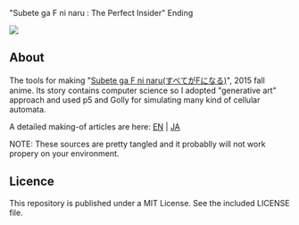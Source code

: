 "Subete ga F ni naru : The Perfect Insider" Ending

![](http://baku89.com/wp-content/uploads/2015/10/0xffff_ed_0013-1280x720.jpg)

## About

The tools for making "[Subete ga F ni naru(すべてがFになる)](http://f-noitamina.com)", 2015 fall anime. Its story contains computer science so I adopted "generative art" approach and used p5 and Golly for simulating many kind of cellular automata.

A detailed making-of articles are here: [EN](http://baku89.com/article/2394) | [JA](http://baku89.com/article/2348)

NOTE: These sources are pretty tangled and it probablly will not work propery on your environment.

## Licence

This repository is published under a MIT License. See the included LICENSE file.

